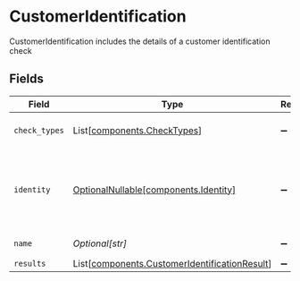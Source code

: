 # CustomerIdentification

CustomerIdentification includes the details of a customer identification check


## Fields

| Field                                                                                                                                                    | Type                                                                                                                                                     | Required                                                                                                                                                 | Description                                                                                                                                              | Example                                                                                                                                                  |
| -------------------------------------------------------------------------------------------------------------------------------------------------------- | -------------------------------------------------------------------------------------------------------------------------------------------------------- | -------------------------------------------------------------------------------------------------------------------------------------------------------- | -------------------------------------------------------------------------------------------------------------------------------------------------------- | -------------------------------------------------------------------------------------------------------------------------------------------------------- |
| `check_types`                                                                                                                                            | List[[components.CheckTypes](../../models/components/checktypes.md)]                                                                                     | :heavy_minus_sign:                                                                                                                                       | The types of checks being requested Must either be DATABASE or DOCUMENTARY else will return INVALID_ARGUMENT                                             | [<br/>"DATABASE"<br/>]                                                                                                                                   |
| `identity`                                                                                                                                               | [OptionalNullable[components.Identity]](../../models/components/identity.md)                                                                             | :heavy_minus_sign:                                                                                                                                       | **Field Dependencies:**<br/><br/>An identity is required when the `check_types` is DATABASE<br/><br/>Required if `check_types` is `DATABASE`.<br/><br/>Otherwise, must be empty. |                                                                                                                                                          |
| `name`                                                                                                                                                   | *Optional[str]*                                                                                                                                          | :heavy_minus_sign:                                                                                                                                       | required format: correspondents/{correspondent_id}/customerIdentifications/{customer_identification_id}                                                  | correspondents/01HPMZZM6RKMVZA1JQ63RQKJRP/customerIdentifications/01HEWVF4ZSNKYRP293J53ASJCJ                                                             |
| `results`                                                                                                                                                | List[[components.CustomerIdentificationResult](../../models/components/customeridentificationresult.md)]                                                 | :heavy_minus_sign:                                                                                                                                       | The results of the identity verification check(s)                                                                                                        |                                                                                                                                                          |